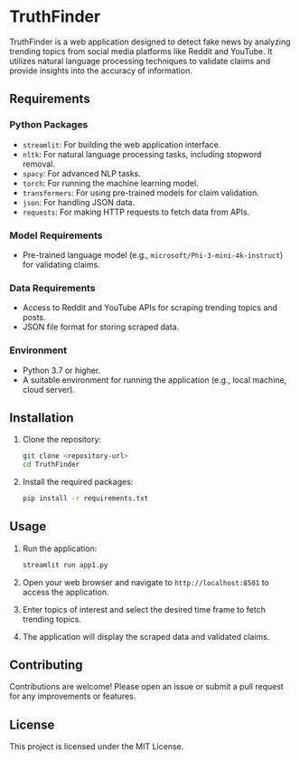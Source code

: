 # TruthFinder

TruthFinder is a web application designed to detect fake news by analyzing trending topics from social media platforms like Reddit and YouTube. It utilizes natural language processing techniques to validate claims and provide insights into the accuracy of information.

## Requirements

### Python Packages
- `streamlit`: For building the web application interface.
- `nltk`: For natural language processing tasks, including stopword removal.
- `spacy`: For advanced NLP tasks.
- `torch`: For running the machine learning model.
- `transformers`: For using pre-trained models for claim validation.
- `json`: For handling JSON data.
- `requests`: For making HTTP requests to fetch data from APIs.

### Model Requirements
- Pre-trained language model (e.g., `microsoft/Phi-3-mini-4k-instruct`) for validating claims.

### Data Requirements
- Access to Reddit and YouTube APIs for scraping trending topics and posts.
- JSON file format for storing scraped data.

### Environment
- Python 3.7 or higher.
- A suitable environment for running the application (e.g., local machine, cloud server).

## Installation
1. Clone the repository:
   ```bash
   git clone <repository-url>
   cd TruthFinder
   ```

2. Install the required packages:
   ```bash
   pip install -r requirements.txt
   ```

## Usage
1. Run the application:
   ```bash
   streamlit run app1.py
   ```

2. Open your web browser and navigate to `http://localhost:8501` to access the application.

3. Enter topics of interest and select the desired time frame to fetch trending topics.

4. The application will display the scraped data and validated claims.

## Contributing
Contributions are welcome! Please open an issue or submit a pull request for any improvements or features.

## License
This project is licensed under the MIT License.
